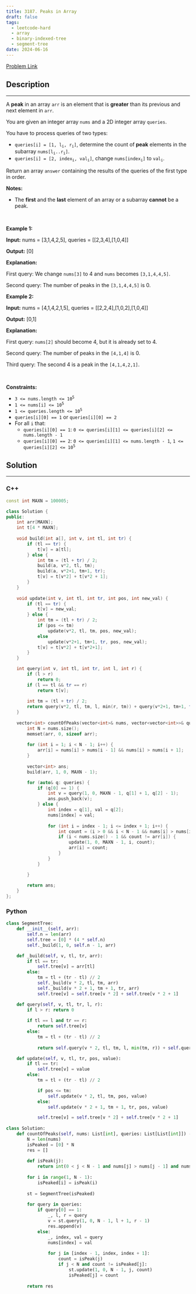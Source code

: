 ```yaml
---
title: 3187. Peaks in Array
draft: false
tags: 
  - leetcode-hard
  - array
  - binary-indexed-tree
  - segment-tree
date: 2024-06-16
---
```


[Problem Link](https://leetcode.com/problems/peaks-in-array/)

## Description

---
<p>A <strong>peak</strong> in an array <code>arr</code> is an element that is <strong>greater</strong> than its previous and next element in <code>arr</code>.</p>

<p>You are given an integer array <code>nums</code> and a 2D integer array <code>queries</code>.</p>

<p>You have to process queries of two types:</p>

<ul>
	<li><code>queries[i] = [1, l<sub>i</sub>, r<sub>i</sub>]</code>, determine the count of <strong>peak</strong> elements in the <span data-keyword="subarray">subarray</span> <code>nums[l<sub>i</sub>..r<sub>i</sub>]</code>.<!-- notionvc: 73b20b7c-e1ab-4dac-86d0-13761094a9ae --></li>
	<li><code>queries[i] = [2, index<sub>i</sub>, val<sub>i</sub>]</code>, change <code>nums[index<sub>i</sub>]</code> to <code><font face="monospace">val<sub>i</sub></font></code>.</li>
</ul>

<p>Return an array <code>answer</code> containing the results of the queries of the first type in order.<!-- notionvc: a9ccef22-4061-4b5a-b4cc-a2b2a0e12f30 --></p>

<p><strong>Notes:</strong></p>

<ul>
	<li>The <strong>first</strong> and the <strong>last</strong> element of an array or a subarray<!-- notionvc: fcffef72-deb5-47cb-8719-3a3790102f73 --> <strong>cannot</strong> be a peak.</li>
</ul>

<p>&nbsp;</p>
<p><strong class="example">Example 1:</strong></p>

<div class="example-block">
<p><strong>Input:</strong> <span class="example-io">nums = [3,1,4,2,5], queries = [[2,3,4],[1,0,4]]</span></p>

<p><strong>Output:</strong> <span class="example-io">[0]</span></p>

<p><strong>Explanation:</strong></p>

<p>First query: We change <code>nums[3]</code> to 4 and <code>nums</code> becomes <code>[3,1,4,4,5]</code>.</p>

<p>Second query: The number of peaks in the <code>[3,1,4,4,5]</code> is 0.</p>
</div>

<p><strong class="example">Example 2:</strong></p>

<div class="example-block">
<p><strong>Input:</strong> <span class="example-io">nums = [4,1,4,2,1,5], queries = [[2,2,4],[1,0,2],[1,0,4]]</span></p>

<p><strong>Output:</strong> <span class="example-io">[0,1]</span></p>

<p><strong>Explanation:</strong></p>

<p>First query: <code>nums[2]</code> should become 4, but it is already set to 4.</p>

<p>Second query: The number of peaks in the <code>[4,1,4]</code> is 0.</p>

<p>Third query: The second 4 is a peak in the <code>[4,1,4,2,1]</code>.</p>
</div>

<p>&nbsp;</p>
<p><strong>Constraints:</strong></p>

<ul>
	<li><code>3 &lt;= nums.length &lt;= 10<sup>5</sup></code></li>
	<li><code>1 &lt;= nums[i] &lt;= 10<sup>5</sup></code></li>
	<li><code>1 &lt;= queries.length &lt;= 10<sup>5</sup></code></li>
	<li><code>queries[i][0] == 1</code> or <code>queries[i][0] == 2</code></li>
	<li>For all <code>i</code> that:
	<ul>
		<li><code>queries[i][0] == 1</code>: <code>0 &lt;= queries[i][1] &lt;= queries[i][2] &lt;= nums.length - 1</code></li>
		<li><code>queries[i][0] == 2</code>: <code>0 &lt;= queries[i][1] &lt;= nums.length - 1</code>, <code>1 &lt;= queries[i][2] &lt;= 10<sup>5</sup></code></li>
	</ul>
	</li>
</ul>


## Solution

---
### C++
``` cpp title='peaks-in-array'
const int MAXN = 100005;

class Solution {
public:
    int arr[MAXN];
    int t[4 * MAXN];
    
    void build(int a[], int v, int tl, int tr) {
        if (tl == tr) {
            t[v] = a[tl];
        } else {
            int tm = (tl + tr) / 2;
            build(a, v*2, tl, tm);
            build(a, v*2+1, tm+1, tr);
            t[v] = t[v*2] + t[v*2 + 1];
        }
    }
    
    void update(int v, int tl, int tr, int pos, int new_val) {
        if (tl == tr) {
            t[v] = new_val;
        } else {
            int tm = (tl + tr) / 2;
            if (pos <= tm)
                update(v*2, tl, tm, pos, new_val);
            else
                update(v*2+1, tm+1, tr, pos, new_val);
            t[v] = t[v*2] + t[v*2+1];
        }
    }

    int query(int v, int tl, int tr, int l, int r) {
        if (l > r)
            return 0;
        if (l == tl && tr == r)
            return t[v];
        
        int tm = (tl + tr) / 2;
        return query(v*2, tl, tm, l, min(r, tm)) + query(v*2+1, tm+1, tr, max(l, tm+1), r);
    }
    
    vector<int> countOfPeaks(vector<int>& nums, vector<vector<int>>& queries) {
        int N = nums.size();
        memset(arr, 0, sizeof arr);
        
        for (int i = 1; i < N - 1; i++) {
            arr[i] = nums[i] > nums[i - 1] && nums[i] > nums[i + 1];
        }
        
        vector<int> ans;
        build(arr, 1, 0, MAXN - 1);

        for (auto& q: queries) {
            if (q[0] == 1) {
                int v = query(1, 0, MAXN - 1, q[1] + 1, q[2] - 1);
                ans.push_back(v);
            } else {
                int index = q[1], val = q[2];
                nums[index] = val;
                
                for (int i = index - 1; i <= index + 1; i++) {
                    int count = (i > 0 && i < N - 1 && nums[i] > nums[i - 1] && nums[i] > nums[i + 1]);
                    if (i < nums.size() - 1 && count != arr[i]) {
                        update(1, 0, MAXN - 1, i, count);
                        arr[i] = count;
                    }
                }
            }

        }
        
        return ans;
    }
};
```
### Python
``` py title='peaks-in-array'
class SegmentTree:
	def __init__(self, arr):
		self.n = len(arr)
		self.tree = [0] * (4 * self.n)		
		self._build(1, 0, self.n - 1, arr)

	def _build(self, v, tl, tr, arr):
		if tl == tr:
			self.tree[v] = arr[tl]
		else:
			tm = tl + (tr - tl) // 2
			self._build(v * 2, tl, tm, arr)
			self._build(v * 2 + 1, tm + 1, tr, arr)
			self.tree[v] = self.tree[v * 2] + self.tree[v * 2 + 1]

	def query(self, v, tl, tr, l, r):
		if l > r: return 0
		
		if tl == l and tr == r:
			return self.tree[v]
		else:
			tm = tl + (tr - tl) // 2
			
			return self.query(v * 2, tl, tm, l, min(tm, r)) + self.query(v * 2 + 1, tm + 1, tr, max(tm + 1, l), r)

	def update(self, v, tl, tr, pos, value):
		if tl == tr:
			self.tree[v] = value
		else:
			tm = tl + (tr - tl) // 2

			if pos <= tm:
				self.update(v * 2, tl, tm, pos, value)
			else:
				self.update(v * 2 + 1, tm + 1, tr, pos, value)

			self.tree[v] = self.tree[v * 2] + self.tree[v * 2 + 1]
            
class Solution:
    def countOfPeaks(self, nums: List[int], queries: List[List[int]]) -> List[int]:
        N = len(nums)
        isPeaked = [0] * N
        res = []
        
        def isPeak(j):
            return int(0 < j < N - 1 and nums[j] > nums[j - 1] and nums[j] > nums[j + 1])
        
        for i in range(1, N - 1):
            isPeaked[i] = isPeak(i)
        
        st = SegmentTree(isPeaked)
        
        for query in queries:
            if query[0] == 1:
                _, l, r = query
                v = st.query(1, 0, N - 1, l + 1, r - 1)
                res.append(v)
            else:
                _, index, val = query
                nums[index] = val
                
                for j in [index - 1, index, index + 1]:
                    count = isPeak(j)
                    if j < N and count != isPeaked[j]:
                        st.update(1, 0, N - 1, j, count)
                        isPeaked[j] = count
        
        return res
```

